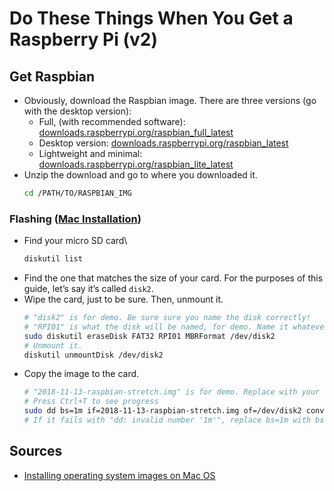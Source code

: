 # Do These Things When You Get a Raspberry Pi (v2)

## Get Raspbian

* Obviously, download the Raspbian image. There are three versions (go with the desktop version):
  * Full, (with recommended software): [downloads.raspberrypi.org/raspbian_full_latest](https://downloads.raspberrypi.org/raspbian_full_latest)
  * Desktop version: [downloads.raspberrypi.org/raspbian_latest](https://downloads.raspberrypi.org/raspbian_latest)
  * Lightweight and minimal: [downloads.raspberrypi.org/raspbian_lite_latest](https://downloads.raspberrypi.org/raspbian_lite_latest)
* Unzip the download and go to where you downloaded it.
  ```bash
  cd /PATH/TO/RASPBIAN_IMG
  ```

### Flashing ([Mac Installation](https://www.raspberrypi.org/documentation/installation/installing-images/mac.md))

* Find your micro SD card\
  ```bash
  diskutil list
  ```
* Find the one that matches the size of your card. For the purposes of this guide, let&rsquo;s say it&rsquo;s called `disk2`.
* Wipe the card, just to be sure. Then, unmount it.
  ```bash
  # "disk2" is for demo. Be sure sure you name the disk correctly!
  # "RPI01" is what the disk will be named, for demo. Name it whatever.
  sudo diskutil eraseDisk FAT32 RPI01 MBRFormat /dev/disk2
  # Unmount it.
  diskutil unmountDisk /dev/disk2
  ```
* Copy the image to the card.
  ```bash
  # "2018-11-13-raspbian-stretch.img" is for demo. Replace with your image name!
  # Press Ctrl+T to see progress
  sudo dd bs=1m if=2018-11-13-raspbian-stretch.img of=/dev/disk2 conv=sync
  # If it fails with "dd: invalid number '1m'", replace bs=1m with bs=1M
  ```

## Sources

* [Installing operating system images on Mac OS](https://www.raspberrypi.org/documentation/installation/installing-images/mac.md)
